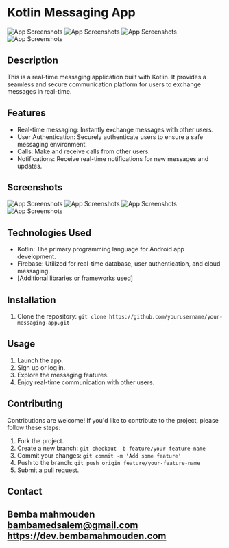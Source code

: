 # Kotlin Messaging App

![App Screenshots](screenshots/sc1.png)
![App Screenshots](screenshots/sc2.png)
![App Screenshots](screenshots/sc3.png)
![App Screenshots](screenshots/sc4.png)

## Description
This is a real-time messaging application built with Kotlin. It provides a seamless and secure communication platform for users to exchange messages in real-time.

## Features

- Real-time messaging: Instantly exchange messages with other users.
- User Authentication: Securely authenticate users to ensure a safe messaging environment.
- Calls: Make and receive calls from other users.
- Notifications: Receive real-time notifications for new messages and updates.

## Screenshots

![App Screenshots](screenshots/sc1.png)
![App Screenshots](screenshots/sc2.png)
![App Screenshots](screenshots/sc3.png)
![App Screenshots](screenshots/sc4.png)

## Technologies Used

- Kotlin: The primary programming language for Android app development.
- Firebase: Utilized for real-time database, user authentication, and cloud messaging.
- [Additional libraries or frameworks used]

## Installation

1. Clone the repository: `git clone https://github.com/yourusername/your-messaging-app.git`

## Usage

1. Launch the app.
2. Sign up or log in.
3. Explore the messaging features.
4. Enjoy real-time communication with other users.

## Contributing

Contributions are welcome! If you'd like to contribute to the project, please follow these steps:

1. Fork the project.
2. Create a new branch: `git checkout -b feature/your-feature-name`
3. Commit your changes: `git commit -m 'Add some feature'`
4. Push to the branch: `git push origin feature/your-feature-name`
5. Submit a pull request.


## Contact

Bemba mahmouden
bambamedsalem@gmail.com
https://dev.bembamahmouden.com
---
